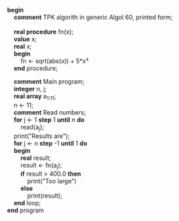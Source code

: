 **begin**  
&nbsp;&nbsp;&nbsp;&nbsp;**comment** TPK algorith in generic Algol 60, printed form;  
&nbsp;&nbsp;&nbsp;&nbsp;  
&nbsp;&nbsp;&nbsp;&nbsp;**real procedure** fn(x);  
&nbsp;&nbsp;&nbsp;&nbsp;**value** x;  
&nbsp;&nbsp;&nbsp;&nbsp;**real** x;  
&nbsp;&nbsp;&nbsp;&nbsp;**begin**  
&nbsp;&nbsp;&nbsp;&nbsp;&nbsp;&nbsp;&nbsp;&nbsp;fn ← sqrt(abs(x)) + 5*x³  
&nbsp;&nbsp;&nbsp;&nbsp;**end** procedure;  
  
&nbsp;&nbsp;&nbsp;&nbsp;**comment** Main program;  
&nbsp;&nbsp;&nbsp;&nbsp;**integer** n, j;  
&nbsp;&nbsp;&nbsp;&nbsp;**real array** a<sub>1:11</sub>;  
&nbsp;&nbsp;&nbsp;&nbsp;n ← 11;  
&nbsp;&nbsp;&nbsp;&nbsp;**comment** Read numbers;  
&nbsp;&nbsp;&nbsp;&nbsp;**for** j ← 1 **step** 1 **until** n **do**  
&nbsp;&nbsp;&nbsp;&nbsp;&nbsp;&nbsp;&nbsp;&nbsp;read(a<sub>j</sub>);  
&nbsp;&nbsp;&nbsp;&nbsp;print("Results are");  
&nbsp;&nbsp;&nbsp;&nbsp;**for** j ← n **step** -1 **until** 1 **do**  
&nbsp;&nbsp;&nbsp;&nbsp;**begin**  
&nbsp;&nbsp;&nbsp;&nbsp;&nbsp;&nbsp;&nbsp;&nbsp;**real** result;  
&nbsp;&nbsp;&nbsp;&nbsp;&nbsp;&nbsp;&nbsp;&nbsp;result ← fn(a<sub>j</sub>);  
&nbsp;&nbsp;&nbsp;&nbsp;&nbsp;&nbsp;&nbsp;&nbsp;**if** result > 400.0 **then**  
&nbsp;&nbsp;&nbsp;&nbsp;&nbsp;&nbsp;&nbsp;&nbsp;&nbsp;&nbsp;&nbsp;&nbsp;print("Too large")  
&nbsp;&nbsp;&nbsp;&nbsp;&nbsp;&nbsp;&nbsp;&nbsp;**else**  
&nbsp;&nbsp;&nbsp;&nbsp;&nbsp;&nbsp;&nbsp;&nbsp;&nbsp;&nbsp;&nbsp;&nbsp;print(result);  
&nbsp;&nbsp;&nbsp;&nbsp;**end** loop;  
**end** program    
